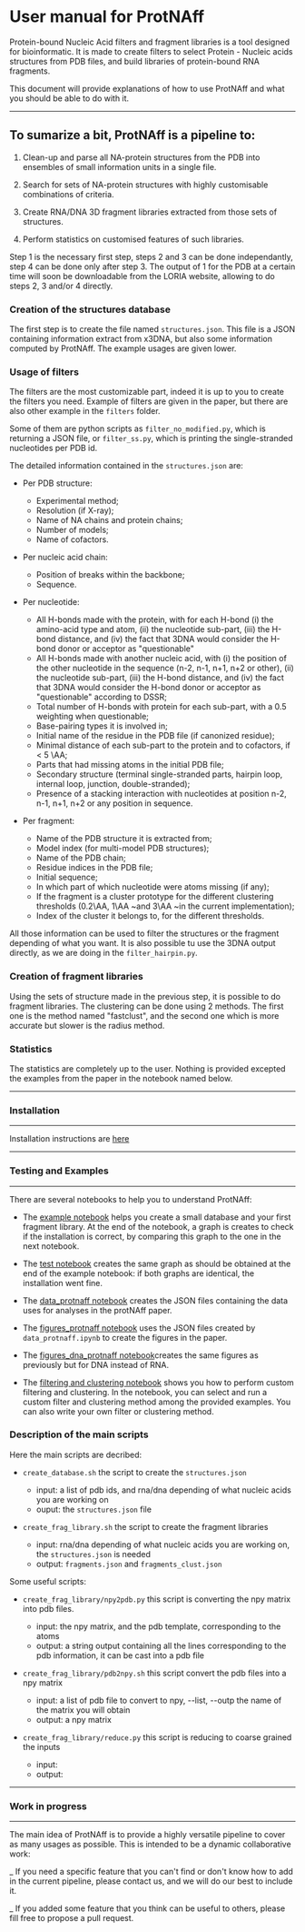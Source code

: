 # User manual for ProtNAff

Protein-bound Nucleic Acid filters and fragment libraries is a tool designed for bioinformatic.
It is made to create filters to select Protein - Nucleic acids structures from PDB files, and build libraries of protein-bound RNA fragments.

This document will provide explanations of how to use ProtNAff and what you should be able to do with it.

--------------------------------------------------------------------------
To sumarize a bit, ProtNAff is a pipeline to:
--------------------------------------------------------------------------
1. Clean-up and parse all NA-protein structures from the PDB into ensembles of small information units in a single file.

2. Search for sets of NA-protein structures with highly customisable combinations of criteria.

3. Create RNA/DNA 3D fragment libraries extracted from those sets of structures.

4. Perform statistics on customised features of such libraries.

Step 1 is the necessary first step, steps 2 and 3 can be done independantly, step 4 can be done only after step 3.
The output of 1 for the PDB at a certain time will soon be downloadable from the LORIA website, allowing to do steps 2, 3 and/or 4 directly.

### Creation of the structures database

The first step is to create the file named `structures.json`. This file is a JSON containing information extract from x3DNA, but also some information computed by ProtNAff. The example usages are given lower.

### Usage of filters

The filters are the most customizable part, indeed it is up to you to create the filters you need.
Example of filters are given in the paper, but there are also other example in the `filters` folder.

Some of them are python scripts as `filter_no_modified.py`, which is returning a JSON file, or
`filter_ss.py`, which is printing the single-stranded nucleotides per PDB id.

The detailed information contained in the `structures.json` are:

* Per PDB structure:
  - Experimental method;
  - Resolution (if X-ray);
  - Name of NA chains and protein chains;
  - Number of models;
  - Name of cofactors.

* Per nucleic acid chain:
  - Position of breaks within the backbone;
  - Sequence.

* Per nucleotide:
  - All H-bonds made with the protein, with for each H-bond (i) the amino-acid type and atom, (ii) the nucleotide sub-part, (iii) the H-bond distance, and (iv) the fact that 3DNA would consider the H-bond donor or acceptor as "questionable"
  - All H-bonds made with another nucleic acid, with (i) the position of the other nucleotide in the sequence (n-2, n-1, n+1, n+2 or other), (ii) the nucleotide sub-part, (iii) the H-bond distance, and (iv) the fact that 3DNA would consider the H-bond donor or acceptor as "questionable" according to DSSR;
  - Total number of H-bonds with protein for each sub-part, with a 0.5 weighting when questionable;
  - Base-pairing types it is involved in;
  - Initial name of the residue in the PDB file (if canonized residue);
  - Minimal distance of each sub-part to the protein and to cofactors, if < 5 \AA;
  - Parts that had missing atoms in the initial PDB file;
  - Secondary structure (terminal single-stranded parts, hairpin loop, internal loop, junction, double-stranded);
  - Presence of a stacking interaction with nucleotides at position n-2, n-1, n+1, n+2 or any position in sequence.

* Per fragment:
  - Name of the PDB structure it is extracted from;
  - Model index (for multi-model PDB structures);
  - Name of the PDB chain;
  - Residue indices in the PDB file;
  - Initial sequence;
  - In which part of which nucleotide were atoms missing (if any);
  - If the fragment is a cluster prototype for the different clustering thresholds (0.2\AA, 1\AA ~and 3\AA ~in the current implementation);
  - Index of the cluster it belongs to, for the different thresholds.


All those information can be used to filter the structures or the fragment depending of what you want.
It is also possible tu use the 3DNA output directly, as we are doing in the `filter_hairpin.py`.

### Creation of fragment libraries

Using the sets of structure made in the previous step, it is possible to do fragment libraries.
The clustering can be done using 2 methods. The first one is the method named "fastclust", and the second one which is more accurate but slower is the radius method.

### Statistics

The statistics are completely up to the user. Nothing is provided excepted the examples from the paper in the notebook named below.

--------------------------------------------------------------------------
### Installation
--------------------------------------------------------------------------

Installation instructions are [here](./INSTALLATION.md)

--------------------------------------------------------------------------
### Testing and Examples
--------------------------------------------------------------------------

There are several notebooks to help you to understand ProtNAff:

- The [example notebook](./example/example.ipynb) helps
you create a small database and your first fragment library. At the
end of the notebook, a graph is creates to check if the installation is
correct, by comparing this graph to the one in the next notebook.

- The [test notebook](./example/test.ipynb) creates the same graph
as should be obtained at the end of the example notebook: if both
graphs are identical, the installation went fine.

- The [data_protnaff notebook](./data_protnaff.ipynb) creates
the JSON files containing the data uses for analyses in the protNAff paper.

- The [figures_protnaff notebook](./figures_protnaff.ipynb) uses
the JSON files created by `data_protnaff.ipynb` to create the figures in the paper.

- The [figures_dna_protnaff notebook](./figures_dna_protnaff.ipynb)creates
the same figures as previously but for DNA instead of RNA.


- The [filtering and clustering notebook](./filtering-clustering.ipynb) shows you how to perform custom filtering and clustering.
In the notebook, you can select and run a custom filter and clustering method among the provided examples. You can also write your own filter or clustering method.

### Description of the main scripts

Here the main scripts are decribed:

* `create_database.sh` the script to create the `structures.json`
  - input: a list of pdb ids, and rna/dna depending of what nucleic acids you are working on
  - ouput: the `structures.json` file

* `create_frag_library.sh` the script to create the fragment libraries
  - input: rna/dna depending of what nucleic acids you are working on, the `structures.json` is needed
  - output: `fragments.json` and `fragments_clust.json`

Some useful scripts:

* `create_frag_library/npy2pdb.py` this script is converting the npy matrix into pdb files.
  - input: the npy matrix, and the pdb template, corresponding to the atoms
  - output: a string output containing all the lines corresponding to the pdb information, it can be cast into a pdb file

* `create_frag_library/pdb2npy.sh` this script convert the pdb files into a npy matrix
  - input: a list of pdb file to convert to npy, --list, --outp the name of the matrix you will obtain
  - output: a npy matrix

* `create_frag_library/reduce.py` this script is reducing to coarse grained the inputs
  - input:
  - output: 

--------------------------------------------------------------------------
### Work in progress
--------------------------------------------------------------------------
The main idea of ProtNAff is to provide a highly versatile pipeline to cover as many usages as possible.
This is intended to be a dynamic collaborative work:

_ If you need a specific feature that you can't find or don't know how to add in the current pipeline, please contact us, and we will do our best to include it.

_ If you added some feature that you think can be useful to others, please fill free to propose a pull request.
